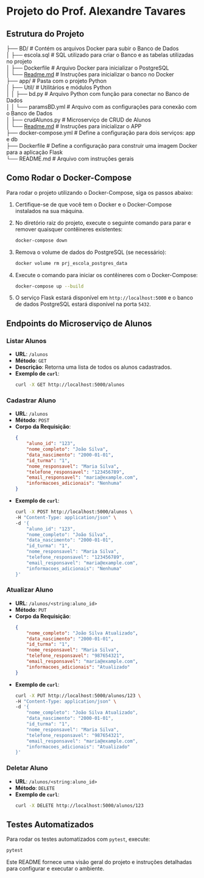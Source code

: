 # Projeto do Prof. Alexandre Tavares

## Estrutura do Projeto

├── BD/ # Contém os arquivos Docker para subir o Banco de Dados<br>
│ ├── escola.sql # SQL utilizado para criar o Banco e as tabelas utilizadas no projeto<br> 
│ ├── Dockerfile # Arquivo Docker para inicializar o PostgreSQL<br>
│ └── [Readme.md](InfraBD/Readme.md) # Instruções para inicializar o banco no Docker<br>
├── app/ # Pasta com o projeto Python<br>
│ ├── Util/ # Utilitários e módulos Python<br>
│ │ ├── bd.py # Arquivo Python com função para conectar no Banco de Dados<br>
│ │ └── paramsBD.yml # Arquivo com as configurações para conexão com o Banco de Dados<br>
│ ├── crudAlunos.py # Microserviço de CRUD de Alunos<br>
│ └── [Readme.md](app/Readme.md) # Instruções para inicializar o APP<br>
├── docker-compose.yml # Define a configuração para dois serviços: app e db<br>
├── Dockerfile # Define a configuração para construir uma imagem Docker para a aplicação Flask<br>
└── README.md # Arquivo com instruções gerais<br>

## Como Rodar o Docker-Compose

Para rodar o projeto utilizando o Docker-Compose, siga os passos abaixo:

1. Certifique-se de que você tem o Docker e o Docker-Compose instalados na sua máquina.

2. No diretório raiz do projeto, execute o seguinte comando para parar e remover quaisquer contêineres existentes:

    ```sh
    docker-compose down
    ```

3. Remova o volume de dados do PostgreSQL (se necessário):

    ```sh
    docker volume rm prj_escola_postgres_data
    ```

4. Execute o comando para iniciar os contêineres com o Docker-Compose:

    ```sh
    docker-compose up --build
    ```

5. O serviço Flask estará disponível em `http://localhost:5000` e o banco de dados PostgreSQL estará disponível na porta `5432`.

## Endpoints do Microserviço de Alunos

### Listar Alunos
- **URL**: `/alunos`
- **Método**: `GET`
- **Descrição**: Retorna uma lista de todos os alunos cadastrados.
- **Exemplo de `curl`**:
  ```sh
  curl -X GET http://localhost:5000/alunos
  ```

### Cadastrar Aluno
- **URL**: `/alunos`
- **Método**: `POST`
- **Corpo da Requisição**:
  ```json
  {
      "aluno_id": "123",
      "nome_completo": "João Silva",
      "data_nascimento": "2000-01-01",
      "id_turma": "1",
      "nome_responsavel": "Maria Silva",
      "telefone_responsavel": "123456789",
      "email_responsavel": "maria@example.com",
      "informacoes_adicionais": "Nenhuma"
  }
  ```
- **Exemplo de `curl`**:
  ```sh
  curl -X POST http://localhost:5000/alunos \
  -H "Content-Type: application/json" \
  -d '{
      "aluno_id": "123",
      "nome_completo": "João Silva",
      "data_nascimento": "2000-01-01",
      "id_turma": "1",
      "nome_responsavel": "Maria Silva",
      "telefone_responsavel": "123456789",
      "email_responsavel": "maria@example.com",
      "informacoes_adicionais": "Nenhuma"
  }'
  ```

### Atualizar Aluno
- **URL**: `/alunos/<string:aluno_id>`
- **Método**: `PUT`
- **Corpo da Requisição**:
  ```json
  {
      "nome_completo": "João Silva Atualizado",
      "data_nascimento": "2000-01-01",
      "id_turma": "1",
      "nome_responsavel": "Maria Silva",
      "telefone_responsavel": "987654321",
      "email_responsavel": "maria@example.com",
      "informacoes_adicionais": "Atualizado"
  }
  ```
- **Exemplo de `curl`**:
  ```sh
  curl -X PUT http://localhost:5000/alunos/123 \
  -H "Content-Type: application/json" \
  -d '{
      "nome_completo": "João Silva Atualizado",
      "data_nascimento": "2000-01-01",
      "id_turma": "1",
      "nome_responsavel": "Maria Silva",
      "telefone_responsavel": "987654321",
      "email_responsavel": "maria@example.com",
      "informacoes_adicionais": "Atualizado"
  }'
  ```

### Deletar Aluno
- **URL**: `/alunos/<string:aluno_id>`
- **Método**: `DELETE`
- **Exemplo de `curl`**:
  ```sh
  curl -X DELETE http://localhost:5000/alunos/123
  ```

## Testes Automatizados

Para rodar os testes automatizados com `pytest`, execute:
```sh
pytest
```

Este README fornece uma visão geral do projeto e instruções detalhadas para configurar e executar o ambiente.